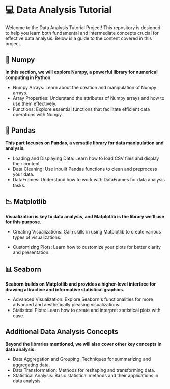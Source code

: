 # 💻 Data Analysis Tutorial
Welcome to the Data Analysis Tutorial Project! This repository is designed to help you learn both fundamental and intermediate concepts crucial for effective data analysis. Below is a guide to the content covered in this project.

## 🧮 Numpy
 **In this section, we will explore Numpy, a powerful library for numerical computing in Python**.

* Numpy Arrays: Learn about the creation and manipulation of Numpy arrays.
* Array Properties: Understand the attributes of Numpy arrays and how to use them effectively.
* Functions: Explore essential functions that facilitate efficient data operations with Numpy.


## 🐼 Pandas
**This part focuses on Pandas, a versatile library for data manipulation and analysis.**

* Loading and Displaying Data: Learn how to load CSV files and display their content.
* Data Cleaning: Use inbuilt Pandas functions to clean and preprocess your data.
* DataFrames: Understand how to work with DataFrames for data analysis tasks.


## 📉 Matplotlib
**Visualization is key to data analysis, and Matplotlib is the library we'll use for this purpose.**

* Creating Visualizations: Gain skills in using Matplotlib to create various types of visualizations.

* Customizing Plots: Learn how to customize your plots for better clarity and presentation.

## 📊 Seaborn
**Seaborn builds on Matplotlib and provides a higher-level interface for drawing attractive and informative statistical graphics.**

* Advanced Visualization: Explore Seaborn's functionalities for more advanced and aesthetically pleasing visualizations.
* Statistical Plots: Learn how to create and interpret statistical plots with ease.

## Additional Data Analysis Concepts
**Beyond the libraries mentioned, we will also cover other key concepts in data analysis:**

* Data Aggregation and Grouping: Techniques for summarizing and aggregating data.
* Data Transformation: Methods for reshaping and transforming data.
* Statistical Analysis: Basic statistical methods and their applications in data analysis.
